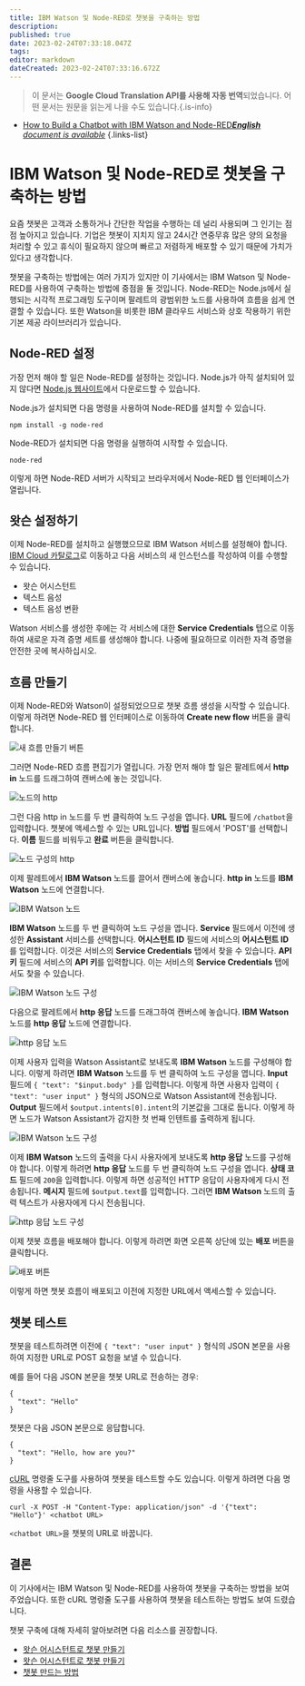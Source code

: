 ```yaml
---
title: IBM Watson 및 Node-RED로 챗봇을 구축하는 방법
description: 
published: true
date: 2023-02-24T07:33:18.047Z
tags: 
editor: markdown
dateCreated: 2023-02-24T07:33:16.672Z
---
```


> 이 문서는 **Google Cloud Translation API를 사용해 자동 번역**되었습니다.
어떤 문서는 원문을 읽는게 나을 수도 있습니다.{.is-info}



- [How to Build a Chatbot with IBM Watson and Node-RED***English** document is available*](/en/Knowledge-base/Common/how-to-build-a-chatbot-with-ibm-watson-and-node-red)
{.links-list}


# IBM Watson 및 Node-RED로 챗봇을 구축하는 방법

요즘 챗봇은 고객과 소통하거나 간단한 작업을 수행하는 데 널리 사용되며 그 인기는 점점 높아지고 있습니다. 기업은 챗봇이 지치지 않고 24시간 연중무휴 많은 양의 요청을 처리할 수 있고 휴식이 필요하지 않으며 빠르고 저렴하게 배포할 수 있기 때문에 가치가 있다고 생각합니다.

챗봇을 구축하는 방법에는 여러 가지가 있지만 이 기사에서는 IBM Watson 및 Node-RED를 사용하여 구축하는 방법에 중점을 둘 것입니다. Node-RED는 Node.js에서 실행되는 시각적 프로그래밍 도구이며 팔레트의 광범위한 노드를 사용하여 흐름을 쉽게 연결할 수 있습니다. 또한 Watson을 비롯한 IBM 클라우드 서비스와 상호 작용하기 위한 기본 제공 라이브러리가 있습니다.

## Node-RED 설정

가장 먼저 해야 할 일은 Node-RED를 설정하는 것입니다. Node.js가 아직 설치되어 있지 않다면 [Node.js 웹사이트](https://nodejs.org/en/)에서 다운로드할 수 있습니다.

Node.js가 설치되면 다음 명령을 사용하여 Node-RED를 설치할 수 있습니다.

```
npm install -g node-red
```

Node-RED가 설치되면 다음 명령을 실행하여 시작할 수 있습니다.

```
node-red
```

이렇게 하면 Node-RED 서버가 시작되고 브라우저에서 Node-RED 웹 인터페이스가 열립니다.

## 왓슨 설정하기

이제 Node-RED를 설치하고 실행했으므로 IBM Watson 서비스를 설정해야 합니다. [IBM Cloud 카탈로그](https://catalog.cloud.ibm.com/)로 이동하고 다음 서비스의 새 인스턴스를 작성하여 이를 수행할 수 있습니다.

- 왓슨 어시스턴트
- 텍스트 음성
- 텍스트 음성 변환

Watson 서비스를 생성한 후에는 각 서비스에 대한 **Service Credentials** 탭으로 이동하여 새로운 자격 증명 세트를 생성해야 합니다. 나중에 필요하므로 이러한 자격 증명을 안전한 곳에 복사하십시오.

## 흐름 만들기

이제 Node-RED와 Watson이 설정되었으므로 챗봇 흐름 생성을 시작할 수 있습니다. 이렇게 하려면 Node-RED 웹 인터페이스로 이동하여 **Create new flow** 버튼을 클릭합니다.

![새 흐름 만들기 버튼](https://i.imgur.com/lU4kbjN.png)

그러면 Node-RED 흐름 편집기가 열립니다. 가장 먼저 해야 할 일은 팔레트에서 **http in** 노드를 드래그하여 캔버스에 놓는 것입니다.

![노드의 http](https://i.imgur.com/mUJygcT.png)

그런 다음 http in 노드를 두 번 클릭하여 노드 구성을 엽니다. **URL** 필드에 `/chatbot`을 입력합니다. 챗봇에 액세스할 수 있는 URL입니다. **방법** 필드에서 'POST'를 선택합니다. **이름** 필드를 비워두고 **완료** 버튼을 클릭합니다.

![노드 구성의 http](https://i.imgur.com/pzMgASN.png)

이제 팔레트에서 **IBM Watson** 노드를 끌어서 캔버스에 놓습니다. **http in** 노드를 **IBM Watson** 노드에 연결합니다.

![IBM Watson 노드](https://i.imgur.com/JjlbTGi.png)

**IBM Watson** 노드를 두 번 클릭하여 노드 구성을 엽니다. **Service** 필드에서 이전에 생성한 **Assistant** 서비스를 선택합니다. **어시스턴트 ID** 필드에 서비스의 **어시스턴트 ID**를 입력합니다. 이것은 서비스의 **Service Credentials** 탭에서 찾을 수 있습니다. **API 키** 필드에 서비스의 **API 키**를 입력합니다. 이는 서비스의 **Service Credentials** 탭에서도 찾을 수 있습니다.

![IBM Watson 노드 구성](https://i.imgur.com/vALDKJs.png)

다음으로 팔레트에서 **http 응답** 노드를 드래그하여 캔버스에 놓습니다. **IBM Watson** 노드를 **http 응답** 노드에 연결합니다.

![http 응답 노드](https://i.imgur.com/Wql4v1B.png)

이제 사용자 입력을 Watson Assistant로 보내도록 **IBM Watson** 노드를 구성해야 합니다. 이렇게 하려면 **IBM Watson** 노드를 두 번 클릭하여 노드 구성을 엽니다. **Input** 필드에 `{ "text": "$input.body" }`를 입력합니다. 이렇게 하면 사용자 입력이 `{ "text": "user input" }` 형식의 JSON으로 Watson Assistant에 전송됩니다. **Output** 필드에서 `$output.intents[0].intent`의 기본값을 그대로 둡니다. 이렇게 하면 노드가 Watson Assistant가 감지한 첫 번째 인텐트를 출력하게 됩니다.

![IBM Watson 노드 구성](https://i.imgur.com/FtWfZoG.png)

이제 **IBM Watson** 노드의 출력을 다시 사용자에게 보내도록 **http 응답** 노드를 구성해야 합니다. 이렇게 하려면 **http 응답** 노드를 두 번 클릭하여 노드 구성을 엽니다. **상태 코드** 필드에 `200`을 입력합니다. 이렇게 하면 성공적인 HTTP 응답이 사용자에게 다시 전송됩니다. **메시지** 필드에 `$output.text`를 입력합니다. 그러면 **IBM Watson** 노드의 출력 텍스트가 사용자에게 다시 전송됩니다.

![http 응답 노드 구성](https://i.imgur.com/eLKcnpz.png)

이제 챗봇 흐름을 배포해야 합니다. 이렇게 하려면 화면 오른쪽 상단에 있는 **배포** 버튼을 클릭합니다.

![배포 버튼](https://i.imgur.com/pzMgASN.png)

이렇게 하면 챗봇 흐름이 배포되고 이전에 지정한 URL에서 액세스할 수 있습니다.

## 챗봇 테스트

챗봇을 테스트하려면 이전에 `{ "text": "user input" }` 형식의 JSON 본문을 사용하여 지정한 URL로 POST 요청을 보낼 수 있습니다.

예를 들어 다음 JSON 본문을 챗봇 URL로 전송하는 경우:

```
{
  "text": "Hello"
}
```

챗봇은 다음 JSON 본문으로 응답합니다.

```
{
  "text": "Hello, how are you?"
}
```

[cURL](https://curl.haxx.se/) 명령줄 도구를 사용하여 챗봇을 테스트할 수도 있습니다. 이렇게 하려면 다음 명령을 사용할 수 있습니다.

```
curl -X POST -H "Content-Type: application/json" -d '{"text": "Hello"}' <chatbot URL>
```

`<chatbot URL>`을 챗봇의 URL로 바꿉니다.

## 결론

이 기사에서는 IBM Watson 및 Node-RED를 사용하여 챗봇을 구축하는 방법을 보여주었습니다. 또한 cURL 명령줄 도구를 사용하여 챗봇을 테스트하는 방법도 보여 드렸습니다.

챗봇 구축에 대해 자세히 알아보려면 다음 리소스를 권장합니다.

- [왓슨 어시스턴트로 챗봇 만들기](https://www.ibm.com/cloud/garage/content/course/building-chatbots-with-watson-assistant/)
- [왓슨 어시스턴트로 챗봇 만들기](https://developer.ibm.com/patterns/build-a-chatbot-with-watson-assistant/)
- [챗봇 만드는 방법](https://chatbotsmagazine.com/how-to-build-a-chatbot-4bca7aa8e4d0)
